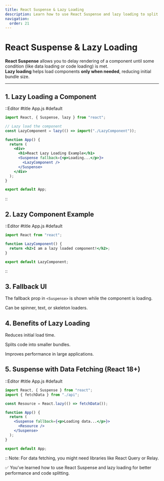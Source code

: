 ```yaml
---
title: React Suspense & Lazy Loading
description: Learn how to use React Suspense and lazy loading to split code and load components only when needed.
navigation:
  order: 21
---
```


# React Suspense & Lazy Loading

**React Suspense** allows you to delay rendering of a component until some condition (like data loading or code loading) is met.  
**Lazy loading** helps load components **only when needed**, reducing initial bundle size.

---

## 1. Lazy Loading a Component
::Editor
#title
App.js
#default
```jsx
import React, { Suspense, lazy } from "react";

// Lazy load the component
const LazyComponent = lazy(() => import("./LazyComponent"));

function App() {
  return (
    <div>
      <h1>React Lazy Loading Example</h1>
      <Suspense fallback={<p>Loading...</p>}>
        <LazyComponent />
      </Suspense>
    </div>
  );
}

export default App;
```
::
## 2. Lazy Component Example
::Editor
#title
App.js
#default
```jsx
import React from "react";

function LazyComponent() {
  return <h2>I am a lazy loaded component!</h2>;
}

export default LazyComponent;
```
::

## 3. Fallback UI
The fallback prop in `<Suspense>` is shown while the component is loading.

Can be spinner, text, or skeleton loaders.

## 4. Benefits of Lazy Loading
Reduces initial load time.

Splits code into smaller bundles.

Improves performance in large applications.

## 5. Suspense with Data Fetching (React 18+)
::Editor
#title
App.js
#default
```jsx
import React, { Suspense } from "react";
import { fetchData } from "./api";

const Resource = React.lazy(() => fetchData());

function App() {
  return (
    <Suspense fallback={<p>Loading data...</p>}>
      <Resource />
    </Suspense>
  );
}

export default App;
```
::
Note: For data fetching, you might need libraries like React Query or Relay.

✅ You’ve learned how to use React Suspense and lazy loading for better performance and code splitting.